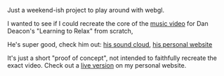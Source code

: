 Just a weekend-ish project to play around with webgl.

I wanted to see if I could recreate the core of the [music video](https://www.youtube.com/watch?v=RtjS3KN162s) for Dan Deacon's "Learning to Relax" from scratch,

He's super good, check him out:
[his sound cloud](https://soundcloud.com/dan-deacon), [his personal website](https://dandeacon.com/#music)

It's just a short "proof of concept", not intended to faithfully recreate the exact video.
Check out a [live version](https://ianstranathan.com/projects/justForFun/learningToRelax/index.html) on my personal website.